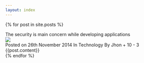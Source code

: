 ```yaml
---
layout: index
---
```

{% for post in site.posts %}
<div class="blog-main">
   <div class="heading-blog">
        The security is main concern while developing applications
   </div>
   <a href="{{ post.url }}">
       <img src="assets/img/{{ post.image }}" class="img-responsive img-rounded" />
   </a>
   <div class="blog-info">
   <span class="label label-primary">Posted on 26th November 2014</span>
   <span class="label label-success">In Technology</span>
   <span class="label label-danger">By Jhon</span>
   <span class="label label-info">
   <i class="fa fa-thumbs-up"></i> + 10
   <i class="fa fa-thumbs-down"></i> - 3
   </span>
   </div>
   <div class="blog-txt">
         {{post.content}}
   </div>
</div>
{% endfor %}
                    
